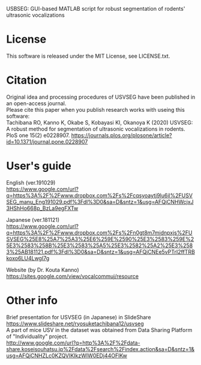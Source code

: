 USBSEG: GUI-based MATLAB script for robust segmentation of rodents' ultrasonic vocalizations

# License 
This software is released under the MIT License, see LICENSE.txt.

# Citation 
Original idea and processing procedures of USVSEG have been published in an open-access journal.  
Please cite this paper when you publish research works with useing this software:  
Tachibana RO, Kanno K, Okabe S, Kobayasi KI, Okanoya K (2020) USVSEG: A robust method for segmentation of ultrasonic vocalizations in rodents. PloS one 15(2) e0228907.   https://journals.plos.org/plosone/article?id=10.1371/journal.pone.0228907

# User's guide
English (ver.191029)   
https://www.google.com/url?q=https%3A%2F%2Fwww.dropbox.com%2Fs%2Fcqsyoaytj9lu6il%2FUSVSEG_manu_Eng191029.pdf%3Fdl%3D0&sa=D&sntz=1&usg=AFQjCNHWcjxJ3HShHo668p_BzLa9egFXTw

Japanese (ver.181121)  
https://www.google.com/url?q=https%3A%2F%2Fwww.dropbox.com%2Fs%2Fn0gt8m7midnpxjs%2FUSVSEG%25E8%25A7%25A3%25E6%259E%2590%25E3%2583%259E%25E3%2583%258B%25E3%2583%25A5%25E3%2582%25A2%25E3%2583%25AB181121.pdf%3Fdl%3D0&sa=D&sntz=1&usg=AFQjCNEe5vPTrI2ffTRBkoxo6LU4LwgI7g

Website (by Dr. Kouta Kanno)  
https://sites.google.com/view/vocalcommuj/resource

# Other info
Brief presentation for USVSEG (in Japanese) in SlideShare https://www.slideshare.net/ryosuketachibana12/usvseg  
A part of mice USV in the dataset was obtained from Data Sharing Platform of "Individuality" project.  
http://www.google.com/url?q=http%3A%2F%2Fdata-share.koseisouhatsu.jp%2Fdata%2Fsearch%2Findex.action&sa=D&sntz=1&usg=AFQjCNHZLc0KZQVIKIkzWIW0EDj44OFlKw


